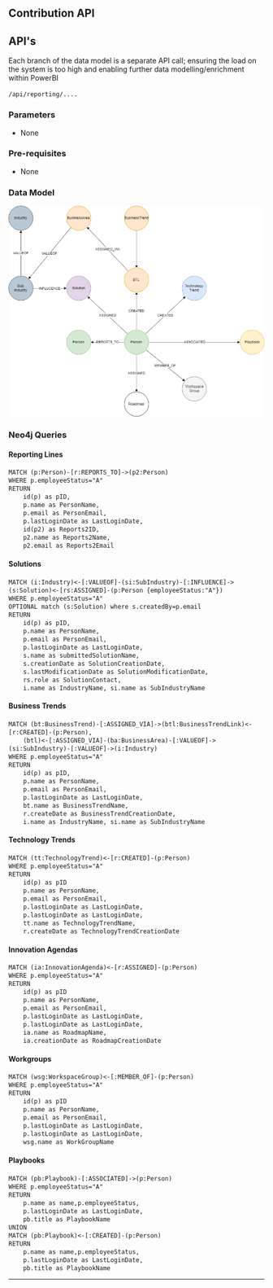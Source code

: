 
## Contribution API

## API's
Each branch of the data model is a separate API call; ensuring the load on the system is too high and enabling further data modelling/enrichment within PowerBI

`/api/reporting/....`

### Parameters
- None

### Pre-requisites 
- None

### Data Model

![image](images/ContributionAPI.png)<br>

### Neo4j Queries

#### Reporting Lines

~~~
MATCH (p:Person)-[r:REPORTS_TO]->(p2:Person)
WHERE p.employeeStatus="A"
RETURN 
    id(p) as pID, 
    p.name as PersonName, 
    p.email as PersonEmail, 
    p.lastLoginDate as LastLoginDate,
    id(p2) as Reports2ID, 
    p2.name as Reports2Name, 
    p2.email as Reports2Email
~~~


#### Solutions

~~~
MATCH (i:Industry)<-[:VALUEOF]-(si:SubIndustry)-[:INFLUENCE]->(s:Solution)<-[rs:ASSIGNED]-(p:Person {employeeStatus:"A"})
WHERE p.employeeStatus="A"
OPTIONAL match (s:Solution) where s.createdBy=p.email
RETURN 
    id(p) as pID,
	p.name as PersonName,
    p.email as PersonEmail,
    p.lastLoginDate as LastLoginDate,
    s.name as submittedSolutionName,
    s.creationDate as SolutionCreationDate,
    s.lastModificationDate as SolutionModificationDate,
    rs.role as SolutionContact,
    i.name as IndustryName, si.name as SubIndustryName
~~~


#### Business Trends

~~~
MATCH (bt:BusinessTrend)-[:ASSIGNED_VIA]->(btl:BusinessTrendLink)<-[r:CREATED]-(p:Person),
	(btl)<-[:ASSIGNED_VIA]-(ba:BusinessArea)-[:VALUEOF]->(si:SubIndustry)-[:VALUEOF]->(i:Industry)
WHERE p.employeeStatus="A"
RETURN 
    id(p) as pID,
	p.name as PersonName,
    p.email as PersonEmail,
    p.lastLoginDate as LastLoginDate,
    bt.name as BusinessTrendName,
    r.createDate as BusinessTrendCreationDate,
    i.name as IndustryName, si.name as SubIndustryName
~~~

#### Technology Trends


~~~
MATCH (tt:TechnologyTrend)<-[r:CREATED]-(p:Person)
WHERE p.employeeStatus="A"
RETURN 
    id(p) as pID
	p.name as PersonName,
    p.email as PersonEmail,
    p.lastLoginDate as LastLoginDate,
    p.lastLoginDate as LastLoginDate,
    tt.name as TechnologyTrendName,
    r.createDate as TechnologyTrendCreationDate
~~~

#### Innovation Agendas

~~~
MATCH (ia:InnovationAgenda)<-[r:ASSIGNED]-(p:Person)
WHERE p.employeeStatus="A"
RETURN 
    id(p) as pID
	p.name as PersonName,
    p.email as PersonEmail,
    p.lastLoginDate as LastLoginDate,
    p.lastLoginDate as LastLoginDate,
    ia.name as RoadmapName,
    ia.creationDate as RoadmapCreationDate
~~~


#### Workgroups


~~~
MATCH (wsg:WorkspaceGroup)<-[:MEMBER_OF]-(p:Person)
WHERE p.employeeStatus="A"
RETURN 
	id(p) as pID
	p.name as PersonName,
    p.email as PersonEmail,
    p.lastLoginDate as LastLoginDate,
    p.lastLoginDate as LastLoginDate,
    wsg.name as WorkGroupName
~~~


#### Playbooks


~~~
MATCH (pb:Playbook)-[:ASSOCIATED]->(p:Person)
WHERE p.employeeStatus="A"
RETURN
	p.name as name,p.employeeStatus,
    p.lastLoginDate as LastLoginDate,
    pb.title as PlaybookName
UNION
MATCH (pb:Playbook)<-[:CREATED]-(p:Person)
RETURN 
	p.name as name,p.employeeStatus,
    p.lastLoginDate as LastLoginDate,
    pb.title as PlaybookName
~~~


---

